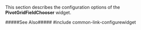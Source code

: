 
<!--shortDescription-->
This section describes the configuration options of the **PivotGridFieldChooser** widget.
<!--/shortDescription-->

<!--fullDescription-->
#####See Also#####
#include common-link-configurewidget
<!--/fullDescription-->